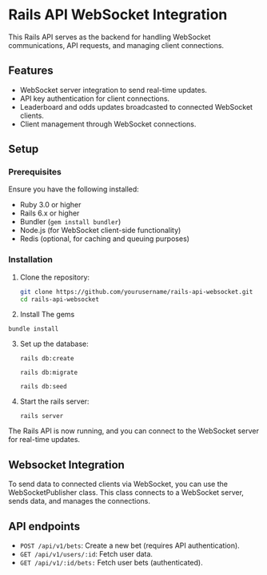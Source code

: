 # Rails API WebSocket Integration

This Rails API serves as the backend for handling WebSocket communications, API requests, and managing client connections.

## Features

- WebSocket server integration to send real-time updates.
- API key authentication for client connections.
- Leaderboard and odds updates broadcasted to connected WebSocket clients.
- Client management through WebSocket connections.

## Setup

### Prerequisites

Ensure you have the following installed:

- Ruby 3.0 or higher
- Rails 6.x or higher
- Bundler (`gem install bundler`)
- Node.js (for WebSocket client-side functionality)
- Redis (optional, for caching and queuing purposes)

### Installation

1. Clone the repository:

   ```bash
   git clone https://github.com/yourusername/rails-api-websocket.git
   cd rails-api-websocket
   ```
2. Install The gems

  `bundle install`

3. Set up the database:

    `rails db:create`

    `rails db:migrate`

    `rails db:seed`

4. Start the rails server:

    `rails server`

The Rails API is now running, and you can connect to the WebSocket server for real-time updates.

## Websocket Integration

To send data to connected clients via WebSocket, you can use the WebSocketPublisher class. This class connects to a WebSocket server, sends data, and manages the connections.

## API endpoints

 - `POST /api/v1/bets`: Create a new bet (requires API authentication).
 - `GET /api/v1/users/:id`: Fetch user data.
 - `GET /api/v1/:id/bets:` Fetch user bets (authenticated).